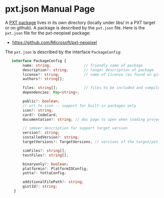 # pxt.json Manual Page

A [PXT package](/packages) lives in its own directory (locally under libs/ in a PXT target or on github). A package
is described by the `pxt.json` file. Here is the `pxt.json` file for the pxt-neopixel package:

* https://github.com/Microsoft/pxt-neopixel

The `pxt.json` is described by the interface `PackageConfig`:

```typescript
   interface PackageConfig {
        name: string;               // friendly name of package
        description?: string;       // longer description of package
        license?: string;           // name of license (as found on github)
        authors?: string[];

        files: string[];            // files to be included and compiled in package
        dependencies: Map<string>;

        public?: boolean;
        // url to icon -- support for built-in packages only
        icon?: string;
        card?: CodeCard;
        documentation?: string; // doc page to open when loading project

        // semver description for support target version
        version?: string;
        installedVersion?: string;
        targetVersions?: TargetVersions; // versions of the target/pxt the package was compiled against

        simFiles?: string[];
        testFiles?: string[];

        binaryonly?: boolean;
        platformio?: PlatformIOConfig;
        yotta?: YottaConfig;

        additionalFilePath?: string;
        gistId?: string;
    }
```